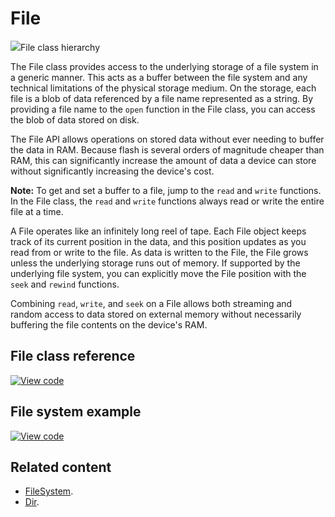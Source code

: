 # File

<span class="images">![](https://os.mbed.com/docs/v5.13/mbed-os-api-doxy/classmbed_1_1_file.png)<span>File class hierarchy</span></span>

The File class provides access to the underlying storage of a file system in a generic manner. This acts as a buffer between the file system and any technical limitations of the physical storage medium. On the storage, each file is a blob of data referenced by a file name represented as a string. By providing a file name to the `open` function in the File class, you can access the blob of data stored on disk.

The File API allows operations on stored data without ever needing to buffer the data in RAM. Because flash is several orders of magnitude cheaper than RAM, this can significantly increase the amount of data a device can store without significantly increasing the device's cost.

<span class="notes">**Note:** To get and set a buffer to a file, jump to the `read` and `write` functions. In the File class, the `read` and `write` functions always read or write the entire file at a time.</span>

A File operates like an infinitely long reel of tape. Each File object keeps track of its current position in the data, and this position updates as you read from or write to the file. As data is written to the File, the File grows unless the underlying storage runs out of memory. If supported by the underlying file system, you can explicitly move the File position with the `seek` and `rewind` functions.

Combining `read`, `write`, and `seek` on a File allows both streaming and random access to data stored on external memory without necessarily buffering the file contents on the device's RAM.

## File class reference

[![View code](https://www.mbed.com/embed/?type=library)](https://os.mbed.com/docs/v5.13/mbed-os-api-doxy/classmbed_1_1_file.html)

## File system example

[![View code](https://www.mbed.com/embed/?url=https://github.com/ARMmbed/mbed-os-example-filesystem/)](https://github.com/ARMmbed/mbed-os-example-filesystem/blob/mbed-os-5.13/main.cpp)

## Related content

- [FileSystem](filesystem.html).
- [Dir](dir.html).
